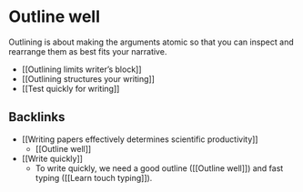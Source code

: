 # Outline well
Outlining is about making the arguments atomic so that you can inspect and rearrange them as best fits your narrative.

* [[Outlining limits writer’s block]]
* [[Outlining structures your writing]]
* [[Test quickly for writing]]

## Backlinks
* [[Writing papers effectively determines scientific productivity]]
	* [[Outline well]]
* [[Write quickly]]
	* To write quickly, we need a good outline ([[Outline well]]) and fast typing ([[Learn touch typing]]).

<!-- #service -->

<!-- {BearID:9F161572-1A9E-4BC8-B83E-31F975822B46-15756-0000130BE3CCBB55} -->
